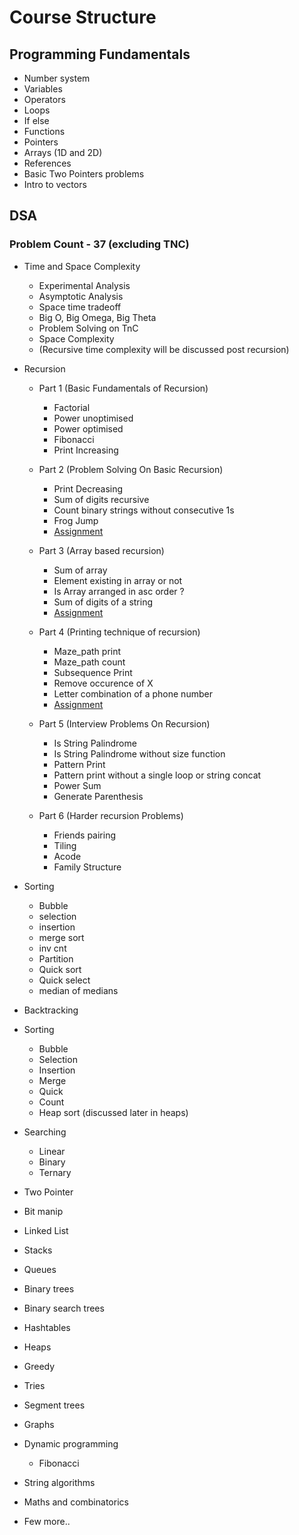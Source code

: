 # Course Structure

## Programming Fundamentals

- Number system
- Variables
- Operators
- Loops
- If else
- Functions
- Pointers
- Arrays (1D and 2D)
- References
- Basic Two Pointers problems
- Intro to vectors


## DSA

### Problem Count - 37 (excluding TNC)

- Time and Space Complexity

    - Experimental Analysis
    - Asymptotic Analysis
    - Space time tradeoff
    - Big O, Big Omega, Big Theta
    - Problem Solving on TnC
    - Space Complexity
    - (Recursive time complexity will be discussed post recursion)
- Recursion
    - Part 1 (Basic Fundamentals of Recursion)
        - Factorial
        - Power unoptimised
        - Power optimised
        - Fibonacci
        - Print Increasing
    - Part 2 (Problem Solving On Basic Recursion)
        - Print Decreasing
        - Sum of digits recursive
        - Count binary strings without consecutive 1s
        - Frog Jump
        - [Assignment](/DSA/2.%20Recursion/Part%202/Assignment.md)

    - Part 3 (Array based recursion)
        - Sum of array
        - Element existing in array or not
        - Is Array arranged in asc order ?
        - Sum of digits of a string
        - [Assignment](/DSA/2.%20Recursion/Part%203/Assignment.md)

    - Part 4 (Printing technique of recursion)
        - Maze_path print
        - Maze_path count
        - Subsequence Print
        - Remove occurence of X
        - Letter combination of a phone number
        - [Assignment](/DSA/Recursion/Part%204/Assignment.md)

    - Part 5 (Interview Problems On Recursion)
        - Is String Palindrome
        - Is String Palindrome without size function
        - Pattern Print
        - Pattern print without a single loop or string concat
        - Power Sum
        - Generate Parenthesis  
    
    - Part 6 (Harder recursion Problems)
        - Friends pairing
        - Tiling
        - Acode
        - Family Structure

- Sorting 
    - Bubble
    - selection
    - insertion
    - merge sort
    - inv cnt
    - Partition
    - Quick sort
    - Quick select
    - median of medians

- Backtracking
- Sorting
    - Bubble
    - Selection
    - Insertion
    - Merge
    - Quick
    - Count
    - Heap sort (discussed later in heaps)
- Searching
    - Linear
    - Binary
    - Ternary
- Two Pointer
- Bit manip
- Linked List
- Stacks
- Queues
- Binary trees
- Binary search trees
- Hashtables
- Heaps
- Greedy
- Tries
- Segment trees
- Graphs
- Dynamic programming
    - Fibonacci
- String algorithms
- Maths and combinatorics
- Few more..
